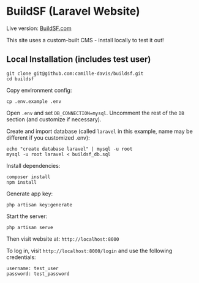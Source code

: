 # BuildSF (Laravel Website)

Live version: [BuildSF.com](https://buildsf.com)

This site uses a custom-built CMS - install locally to test it out!

## Local Installation (includes test user)

```
git clone git@github.com:camille-davis/buildsf.git
cd buildsf
```
Copy environment config:
```
cp .env.example .env
```
Open `.env` and set `DB_CONNECTION=mysql`. Uncomment the rest of the `DB` section (and customize if necessary).

Create and import database (called `laravel` in this example, name may be different if you customized .env):
```
echo "create database laravel" | mysql -u root
mysql -u root laravel < buildsf_db.sql
```

Install dependencies:
```
composer install
npm install
```
Generate app key:
```
php artisan key:generate
```
Start the server:
```
php artisan serve
```
Then visit website at: `http://localhost:8000`

To log in, visit `http://localhost:8000/login` and use the following credentials:
```
username: test_user
password: test_password
```
